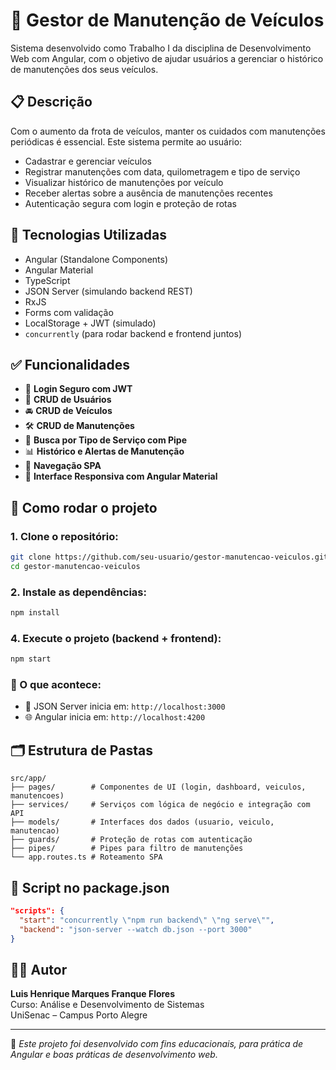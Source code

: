 # 🚗 Gestor de Manutenção de Veículos

Sistema desenvolvido como Trabalho I da disciplina de Desenvolvimento Web com Angular, com o objetivo de ajudar usuários a gerenciar o histórico de manutenções dos seus veículos.

## 📋 Descrição

Com o aumento da frota de veículos, manter os cuidados com manutenções periódicas é essencial. Este sistema permite ao usuário:

- Cadastrar e gerenciar veículos
- Registrar manutenções com data, quilometragem e tipo de serviço
- Visualizar histórico de manutenções por veículo
- Receber alertas sobre a ausência de manutenções recentes
- Autenticação segura com login e proteção de rotas

## 🔧 Tecnologias Utilizadas

- Angular (Standalone Components)
- Angular Material
- TypeScript
- JSON Server (simulando backend REST)
- RxJS
- Forms com validação
- LocalStorage + JWT (simulado)
- `concurrently` (para rodar backend e frontend juntos)

## ✅ Funcionalidades

- 🔐 **Login Seguro com JWT**
- 👥 **CRUD de Usuários**
- 🚘 **CRUD de Veículos**
- 🛠️ **CRUD de Manutenções**
- 🔎 **Busca por Tipo de Serviço com Pipe**
- 📊 **Histórico e Alertas de Manutenção**
- 🧭 **Navegação SPA**
- 📱 **Interface Responsiva com Angular Material**

## 🧪 Como rodar o projeto

### 1. Clone o repositório:

```bash
git clone https://github.com/seu-usuario/gestor-manutencao-veiculos.git
cd gestor-manutencao-veiculos
```

### 2. Instale as dependências:

```bash
npm install
```
### 4. Execute o projeto (backend + frontend):

```bash
npm start
```

### 🔁 O que acontece:

- 🧩 JSON Server inicia em: `http://localhost:3000`
- 🌐 Angular inicia em: `http://localhost:4200`

## 🗂️ Estrutura de Pastas

```
src/app/
├── pages/        # Componentes de UI (login, dashboard, veiculos, manutencoes)
├── services/     # Serviços com lógica de negócio e integração com API
├── models/       # Interfaces dos dados (usuario, veiculo, manutencao)
├── guards/       # Proteção de rotas com autenticação
├── pipes/        # Pipes para filtro de manutenções
└── app.routes.ts # Roteamento SPA
```

## 📜 Script no package.json

```json
"scripts": {
  "start": "concurrently \"npm run backend\" \"ng serve\"",
  "backend": "json-server --watch db.json --port 3000"
}
```

## 👨‍🎓 Autor

**Luis Henrique Marques Franque Flores**  
Curso: Análise e Desenvolvimento de Sistemas  
UniSenac – Campus Porto Alegre

---

📌 _Este projeto foi desenvolvido com fins educacionais, para prática de Angular e boas práticas de desenvolvimento web._
